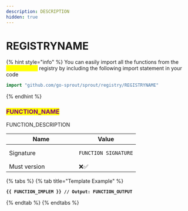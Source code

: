 ```yaml
---
description: DESCRIPTION
hidden: true
---
```


# REGISTRYNAME

{% hint style="info" %}
You can easily import all the functions from the <mark style="color:yellow;">`REGISTRYNAME`</mark> registry by including the following import statement in your code

```go
import "github.com/go-sprout/sprout/registry/REGISTRYNAME"
```
{% endhint %}

### <mark style="color:purple;">FUNCTION\_NAME</mark>

FUNCTION\_DESCRIPTION

<table data-header-hidden><thead><tr><th width="174">Name</th><th>Value</th></tr></thead><tbody><tr><td>Signature</td><td><pre class="language-go"><code class="lang-go">FUNCTION_SIGNATURE
</code></pre></td></tr><tr><td>Must version</td><td><span data-gb-custom-inline data-tag="emoji" data-code="274c">❌</span><span data-gb-custom-inline data-tag="emoji" data-code="2705">✅</span></td></tr></tbody></table>

{% tabs %}
{% tab title="Template Example" %}
<pre class="language-go"><code class="lang-go"><strong>{{ FUNCTION_IMPLEM }} // Output: FUNCTION_OUTPUT
</strong></code></pre>
{% endtab %}
{% endtabs %}

